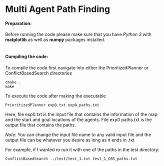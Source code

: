 # Multi Agent Path Finding

#### Preparation:
Before running the code please make sure that you have *Python 3* with **matplotlib** as well as **numpy** packages installed.
<br/><br/>

#### Compiling the code:
To compile the code first navigate into either the PrioritizedPlanner or ConflictBasedSearch directories
```linux
cmake .
make
```
To execute the code after making the executable
```linux
PrioritizedPlanner exp0.txt exp0_paths.txt
```
Here, file exp0.txt is the input file that contains the information of the map and the
start and goal locations of the agents. File exp0 paths.txt is the output file that
contains the paths.

*Note*: You can change the input file name to any valid input file and the output file can be whatever you desire as long as it ends in .txt


For example, if I wanted ro run it with one of the paths in the test directory:
```linux
ConflictBasedSearch ../test/test_1.txt test_1_CBS_paths.txt
```

&nbsp;
